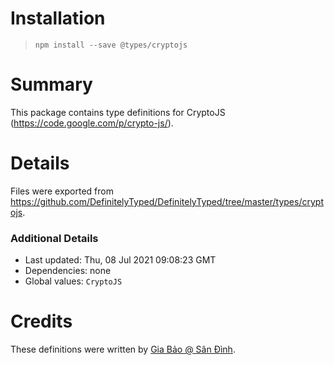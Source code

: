 # Installation
> `npm install --save @types/cryptojs`

# Summary
This package contains type definitions for CryptoJS (https://code.google.com/p/crypto-js/).

# Details
Files were exported from https://github.com/DefinitelyTyped/DefinitelyTyped/tree/master/types/cryptojs.

### Additional Details
 * Last updated: Thu, 08 Jul 2021 09:08:23 GMT
 * Dependencies: none
 * Global values: `CryptoJS`

# Credits
These definitions were written by [Gia Bảo @ Sân Đình](https://github.com/giabao).
